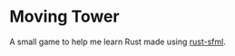 # Moving Tower

A small game to help me learn Rust made using [rust-sfml](https://github.com/jeremyletang/rust-sfml).
